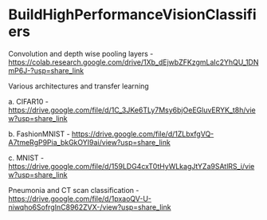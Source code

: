 # BuildHighPerformanceVisionClassifiers

Convolution and depth wise pooling layers - https://colab.research.google.com/drive/1Xb_dEjwbZFKzgmLaIc2YhQU_1DNmP6J-?usp=share_link

Various architectures and transfer learning

a. CIFAR10 - https://drive.google.com/file/d/1C_3JKe6TLy7Msy6bjOeEGluvERYK_t8h/view?usp=share_link

b. FashionMNIST - https://drive.google.com/file/d/1ZLbxfgVQ-A7tmeRgP9Pia_bkGkOYI9ai/view?usp=share_link

c. MNIST - https://drive.google.com/file/d/159LDG4cxT0tHyWLkagJtYZa9SAtlRS_i/view?usp=share_link

Pneumonia and CT scan classification - https://drive.google.com/file/d/1pxaoQV-U-niwqho6SofrgInC8962ZVX-/view?usp=share_link
